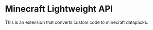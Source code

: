 
# Minecraft Lightweight API

This is an extension that converts custom code to minecraft datapacks.